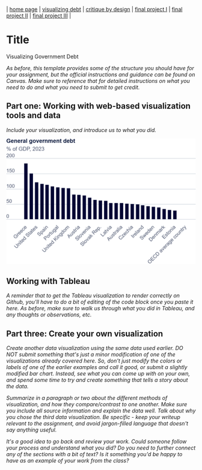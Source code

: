 | [home page](https://cmustudent.github.io/tswd-portfolio-templates/) | [visualizing debt](visualizing-government-debt) | [critique by design](critique-by-design) | [final project I](final-project-part-one) | [final project II](final-project-part-two) | [final project III](final-project-part-three) |

# Title
Visualizing Government Debt

_As before, this template provides some of the structure you should have for your assignment, but the official instructions and guidance can be found on Canvas. Make sure to reference that for detailed instructions on what you need to do and what you need to submit to get credit._

## Part one: Working with web-based visualization tools and data

_Include your visualization, and introduce us to what you did._

![Part 1 Visualization](/Part1.png)  <!-- Reference the correct path where the image is located -->

## Working with Tableau

_A reminder that to get the Tableau visualization to render correctly on Github, you'll have to do a bit of editing of the code block once you paste it here. As before, make sure to walk us through what you did in Tableau, and any thoughts or observations, etc._

## Part three: Create your own visualization

_Create another data visualization using the same data used earlier. DO NOT submit something that's just a minor modification of one of the visualizations already covered here. So, don't just modify the colors or labels of one of the earlier examples and call it good, or submit a slightly modified bar chart. Instead, see what you can come up with on your own, and spend some time to try and create something that tells a story about the data._

_Summarize in a paragraph or two about the different methods of visualization, and how they compare/contrast to one another. Make sure you include all source information and explain the data well. Talk about why you chose the third data visualization. Be specific - keep your writeup relevant to the assignment, and avoid jargon-filled language that doesn't say anything useful._

_It's a good idea to go back and review your work. Could someone follow your process and understand what you did? Do you need to further connect any of the sections with a bit of text? Is it something you'd be happy to have as an example of your work from the class?_
